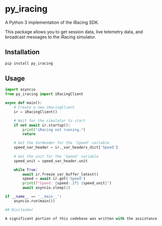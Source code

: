 # py_iracing

A Python 3 implementation of the iRacing SDK.

This package allows you to get session data, live telemetry data, and broadcast messages to the iRacing simulator.

## Installation

```bash
pip install py_iracing
```

## Usage

```python
import asyncio
from py_iracing import iRacingClient

async def main():
    # Create a new iRacingClient
    ir = iRacingClient()

    # Wait for the simulator to start
    if not await ir.startup():
        print("iRacing not running.")
        return

    # Get the VarHeader for the 'Speed' variable
    speed_var_header = ir._var_headers_dict['Speed']
    
    # Get the unit for the 'Speed' variable
    speed_unit = speed_var_header.unit

    while True:
        await ir.freeze_var_buffer_latest()
        speed = await ir.get('Speed')
        print(f"Speed: {speed:.2f} {speed_unit}")
        await asyncio.sleep(1)

if __name__ == '__main__':
    asyncio.run(main())

## Disclaimer

A significant portion of this codebase was written with the assistance of Google's Gemini 2.5 Pro. While it has been carefully reviewed, there may still be some bugs or unexpected issues. If you encounter any problems, please open an issue on the project's GitHub page.
